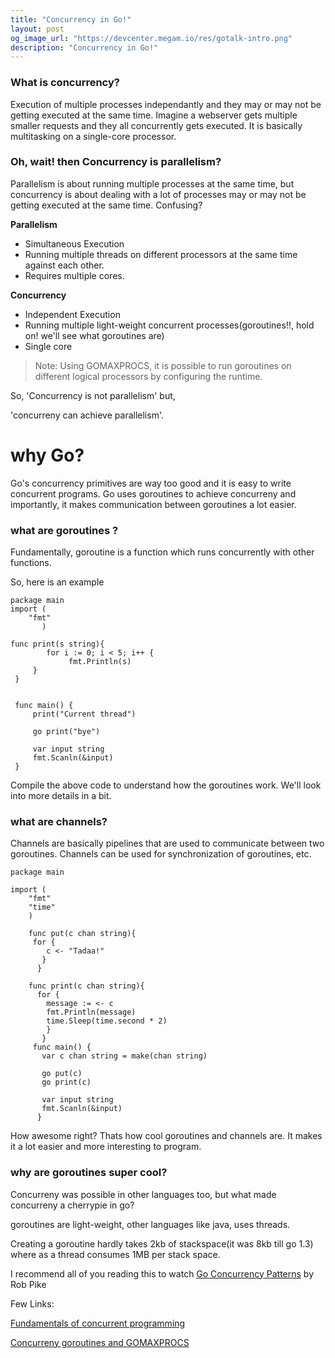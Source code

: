 ```yaml
---
title: "Concurrency in Go!"
layout: post
og_image_url: "https://devcenter.megam.io/res/gotalk-intro.png"
description: "Concurrency in Go!"
---
```


### What is concurrency?

Execution of multiple processes independantly and they may or may not be getting executed at the same time.
Imagine a webserver gets multiple smaller requests and they all concurrently gets executed. It is basically multitasking on a single-core processor.


### Oh, wait! then Concurrency is parallelism?

Parallelism is about running multiple processes at the same time, but concurrency is about dealing with a lot of processes may or may not be getting executed at the same time. Confusing?

**Parallelism**

  * Simultaneous Execution
  * Running multiple threads on different processors   at the same time against each other.
  * Requires multiple cores.

**Concurrency**

*   Independent Execution
*  Running multiple light-weight concurrent processes(goroutines!!, hold on! we'll see what goroutines are)
*   Single core

  > Note: Using GOMAXPROCS, it is possible to run goroutines on different logical processors by configuring the runtime.


So, 'Concurrency is not parallelism' but,

'concurreny can achieve parallelism'.



# why Go?

Go's concurrency primitives are way too good and it is easy to write concurrent programs.
Go uses goroutines to achieve concurreny and importantly, it makes communication between goroutines a lot easier.

### what are goroutines ?
Fundamentally, goroutine is a function which runs concurrently with other functions.

So, here is an example

    package main
    import (
        "fmt"
           )

    func print(s string){
            for i := 0; i < 5; i++ {
                 fmt.Println(s)
         }
     }


     func main() {
         print("Current thread")

         go print("bye")  

         var input string
         fmt.Scanln(&input)
     }


   Compile the above code to understand how the goroutines work. We'll look into more details in a bit.



### what are channels?
Channels are basically pipelines that are used to communicate between two goroutines. Channels can be used for synchronization of goroutines, etc.

    package main

    import (
        "fmt"
        "time"
        )

        func put(c chan string){
         for {
            c <- "Tadaa!"
           }
          }

        func print(c chan string){
          for {
            message := <- c
            fmt.Println(message)
            time.Sleep(time.second * 2)
            }
           }
         func main() {
           var c chan string = make(chan string)

           go put(c)
           go print(c)

           var input string
           fmt.Scanln(&input)
          }


  How awesome right? Thats how cool goroutines and channels are. It makes it a lot easier and more interesting to program.  


### why are goroutines super cool?

Concurreny was possible in other languages too, but what made concurreny a cherrypie in go?

goroutines are light-weight, other languages like java, uses threads.

Creating a goroutine hardly takes 2kb of stackspace(it was 8kb till go 1.3) where as a thread consumes 1MB per stack space.


I recommend all of you reading this to watch [Go Concurrency Patterns](https://www.youtube.com/watch?v=f6kdp27TYZs) by Rob Pike

Few Links:

[Fundamentals of concurrent programming](https://www.nada.kth.se/~snilsson/concurrency/)

[Concurreny goroutines and GOMAXPROCS](https://www.goinggo.net/2014/01/concurrency-goroutines-and-gomaxprocs.html)
